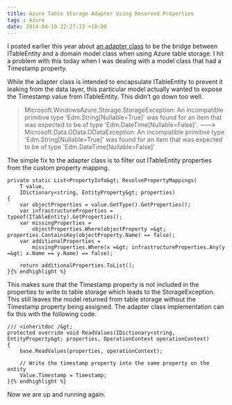 ```yaml
---
title: Azure Table Storage Adapter Using Reserved Properties
tags : Azure
date: 2014-04-10 22:27:23 +10:00
---
```


I posted earlier this year about [an adapter class][0] to be the bridge between ITableEntity and a domain model class when using Azure table storage. I hit a problem with this today when I was dealing with a model class that had a Timestamp property. 

While the adapter class is intended to encapsulate ITableEntity to prevent it leaking from the data layer, this particular model actually wanted to expose the Timestamp value from ITableEntity. This didn’t go down too well.

> Microsoft.WindowsAzure.Storage.StorageException: An incompatible primitive type 'Edm.String[Nullable=True]' was found for an item that was expected to be of type 'Edm.DateTime[Nullable=False]'. ---&gt; Microsoft.Data.OData.ODataException: An incompatible primitive type 'Edm.String[Nullable=True]' was found for an item that was expected to be of type 'Edm.DateTime[Nullable=False]'

The simple fix to the adapter class is to filter out ITableEntity properties from the custom property mapping.

    private static List<PropertyInfo&gt; ResolvePropertyMappings(
        T value,
        IDictionary<string, EntityProperty&gt; properties)
    {
        var objectProperties = value.GetType().GetProperties();
        var infrastructureProperties = typeof(ITableEntity).GetProperties();
        var missingProperties =
            objectProperties.Where(objectProperty =&gt; properties.ContainsKey(objectProperty.Name) == false);
        var additionalProperties =
            missingProperties.Where(x =&gt; infrastructureProperties.Any(y =&gt; x.Name == y.Name) == false);
    
        return additionalProperties.ToList();
    }{% endhighlight %}

This makes sure that the Timestamp property is not included in the properties to write to table storage which leads to the StorageException. This still leaves the model returned from table storage without the Timestamp property being assigned. The adapter class implementation can fix this with the following code.

    /// <inheritdoc /&gt;
    protected override void ReadValues(IDictionary<string, EntityProperty&gt; properties, OperationContext operationContext)
    {
        base.ReadValues(properties, operationContext);
    
        // Write the timestamp property into the same property on the entity
        Value.Timestamp = Timestamp;
    }{% endhighlight %}

Now we are up and running again.

[0]: /post/2014/01/07/Using-the-EntityAdapter-for-Azure-Table-Storage.aspx
